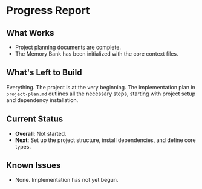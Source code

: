 # Progress Report

## What Works
*   Project planning documents are complete.
*   The Memory Bank has been initialized with the core context files.

## What's Left to Build
Everything. The project is at the very beginning. The implementation plan in `project-plan.md` outlines all the necessary steps, starting with project setup and dependency installation.

## Current Status
*   **Overall**: Not started.
*   **Next**: Set up the project structure, install dependencies, and define core types.

## Known Issues
*   None. Implementation has not yet begun. 